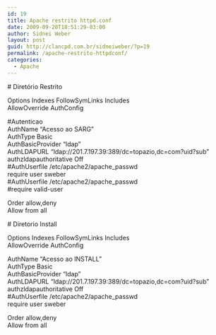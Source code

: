 ```yaml
---
id: 19
title: Apache restrito httpd.conf
date: 2009-09-28T18:51:29-03:00
author: Sidnei Weber
layout: post
guid: http://clancpd.com.br/sidneiweber/?p=19
permalink: /apache-restrito-httpdconf/
categories:
  - Apache
---
```

\# Diretório Restrito

Options Indexes FollowSymLinks Includes  
AllowOverride AuthConfig

#Autenticao  
AuthName &#8220;Acesso ao SARG&#8221;  
AuthType Basic  
AuthBasicProvider &#8220;ldap&#8221;  
AuthLDAPURL &#8220;ldap://201.7.197.39:389/dc=topazio,dc=com?uid?sub&#8221;  
authzldapauthoritative Off  
#AuthUserfile /etc/apache2/apache_passwd  
require user sweber  
#AuthUserfile /etc/apache2/apache_passwd  
#require valid-user

Order allow,deny  
Allow from all

\# Diretorio Install

Options Indexes FollowSymLinks Includes  
AllowOverride AuthConfig

AuthName &#8220;Acesso ao INSTALL&#8221;  
AuthType Basic  
AuthBasicProvider &#8220;ldap&#8221;  
AuthLDAPURL &#8220;ldap://201.7.197.39:389/dc=topazio,dc=com?uid?sub&#8221;  
authzldapauthoritative Off  
#AuthUserfile /etc/apache2/apache_passwd  
require user sweber

Order allow,deny  
Allow from all